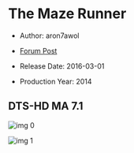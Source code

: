 # The Maze Runner

* Author: aron7awol

* [Forum Post](https://www.avsforum.com/threads/bass-eq-for-filtered-movies.2995212/post-56775356)

* Release Date: 2016-03-01
* Production Year: 2014

## DTS-HD MA 7.1

![img 0](https://i.imgur.com/RIzIlcP.jpg)

![img 1](https://i.imgur.com/y2gRxlk.png)

